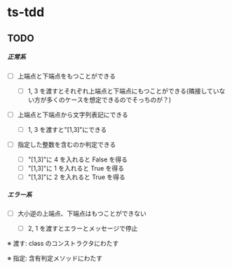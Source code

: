 # ts-tdd

## TODO

##### 正常系

- [ ] 上端点と下端点をもつことができる
  - [ ] 1, 3 を渡すとそれぞれ上端点と下端点にもつことができる(隣接していない方が多くのケースを想定できるのでそっちのが？)
- [ ] 上端点と下端点から文字列表記にできる
  - [ ] 1, 3 を渡すと"[1,3]"にできる
- [ ] 指定した整数を含むのか判定できる

  - [ ] "[1,3]"に 4 を入れると False を得る
  - [ ] "[1,3]"に 1 を入れると True を得る
  - [ ] "[1,3]"に 2 を入れると True を得る

##### エラー系

- [ ] 大小逆の上端点、下端点はもつことができない

  - [ ] 2, 1 を渡すとエラーとメッセージで停止

※ 渡す: class のコンストラクタにわたす

※ 指定: 含有判定メソッドにわたす
